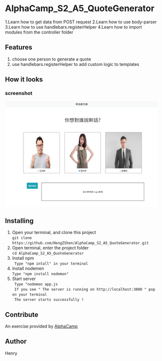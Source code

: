 # AlphaCamp_S2_A5_QuoteGenerator
 1.Learn how to get data from POST request
 2.Learn how to use body-parser
 3.Learn how to use handlebars.registerHelper
 4.Learn how to import modules from the controller folder
 
 
 ## Features
 1. choose one person to generate a quote
 2. use handlebars.registerHelper to add custom logic to templates

 ## How it looks
 
 ### screenshot
 ![screenshot](/public/screenshot/screenshot.JPG)



 ## Installing
 1. Open your terminal, and clone this project <br>
 `git clone https://github.com/HengZShen/AlphaCamp_S2_A5_QuoteGenerator.git`
 2. Open terminal, enter the project folder  <br>
 `cd AlphaCamp_S2_A5_QuoteGenerator`
 3. Install npm  <br>
 ` Type "npm intall" in your terminal`
 4. Install nodemen  <br>
 ` Type "npm install nodemon" `
 5. Start server  <br>
 ` Type "nodemon app.js`  <br>
  ` If you see " The server is running on http://localhost:3000 " pop on your terminal`  <br>
  ` The server starts successfully !`

  ## Contribute
  An exercise provided by [AlphaCamp](https://tw.alphacamp.co/)

  ## Author
  Henry